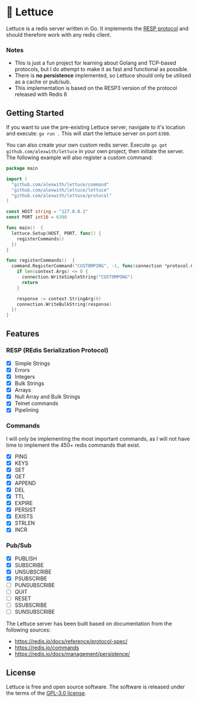 # 🥬 Lettuce

Lettuce is a redis server written in Go. It implements the [RESP protocol](https://redis.io/docs/reference/protocol-spec/) and should therefore work with any redis client.

### Notes

- This is just a fun project for learning about Golang and TCP-based protocols, but I do attempt to make it as fast and functional as possible.
- There is **no persistence** implemented, so Lettuce should only be utilised as a cache or pub/sub.
- This implementation is based on the RESP3 version of the protocol released with Redis 6

## Getting Started

If you want to use the pre-existing Lettuce server, navigate to it's location and execute: `go run .`
This will start the lettuce server on port `6380`.

You can also create your own custom redis server. Execute `go get github.com/alexwith/lettuce` in your own project, then initiate the server. The following example will also register a custom command:

```go
package main

import (
  "github.com/alexwith/lettuce/command"
  "github.com/alexwith/lettuce/lettuce"
  "github.com/alexwith/lettuce/protocol"
)

const HOST string = "127.0.0.1"
const PORT int16 = 6380

func main()  {
  lettuce.Setup(HOST, PORT, func() {
    registerCommands()
  })
}

func registerCommands()  {
  command.RegisterCommand("CUSTOMPING", -1, func(connection *protocol.Connection, context *command.CommandContext)  {
    if len(context.Args) <= 0 {
      connection.WriteSimpleString("CUSTOMPONG")
      return
    }

    response := context.StringArg(0)
    connection.WriteBulkString(response)
  })
}
```

## Features

### RESP (REdis Serialization Protocol)

- [x] Simple Strings
- [x] Errors
- [x] Integers
- [x] Bulk Strings
- [x] Arrays
- [x] Null Array and Bulk Strings
- [x] Telnet commands
- [x] Pipelining

### Commands

I will only be implementing the most important commands, as I will not have time to implement the 450+ redis commands that exist.

- [x] PING
- [x] KEYS
- [x] SET
- [x] GET
- [x] APPEND
- [x] DEL
- [x] TTL
- [x] EXPIRE
- [x] PERSIST
- [x] EXISTS
- [x] STRLEN
- [x] INCR

### Pub/Sub

- [x] PUBLISH
- [x] SUBSCRIBE
- [x] UNSUBSCRIBE
- [x] PSUBSCRIBE
- [ ] PUNSUBSCRIBE
- [ ] QUIT
- [ ] RESET
- [ ] SSUBSCRIBE
- [ ] SUNSUBSCRIBE

The Lettuce server has been built based on documentation from the following sources:

- https://redis.io/docs/reference/protocol-spec/
- https://redis.io/commands
- https://redis.io/docs/management/persistence/

## License

Lettuce is free and open source software. The software is released under the terms of
the [GPL-3.0 license]("https://github.com/alexwith/lettuce/blob/main/LICENSE").
